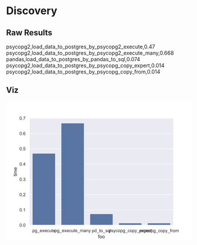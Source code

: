 # Discovery

## Raw Results

psycopg2,load_data_to_postgres_by_psycopg2_execute,0.47 <br>
psycopg2,load_data_to_postgres_by_psycopg2_execute_many,0.668 <br>
pandas,load_data_to_postgres_by_pandas_to_sql,0.074 <br>
psycopg2,load_data_to_postgres_by_psycopg_copy_expert,0.014 <br>
psycopg2,load_data_to_postgres_by_psycopg_copy_from,0.014 <br>

## Viz

![viz.png](viz.png)
